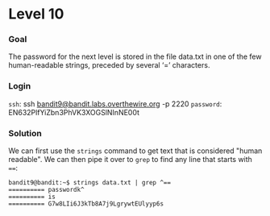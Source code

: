 # Level 10

### Goal
The password for the next level is stored in the file data.txt in one of the few human-readable strings, preceded by several ‘=’ characters.

### Login
`ssh`: ssh bandit9@bandit.labs.overthewire.org -p 2220
`password`: EN632PlfYiZbn3PhVK3XOGSlNInNE00t

### Solution
We can first use the `strings` command to get text that is considered "human readable". We can then pipe it over to `grep` to find any line that starts with `==`:
```shell
bandit9@bandit:~$ strings data.txt | grep ^==
========== passwordk^
========== is
========== G7w8LIi6J3kTb8A7j9LgrywtEUlyyp6s
```